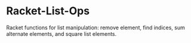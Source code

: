 # Racket-List-Ops
Racket functions for list manipulation: remove element, find indices, sum alternate elements, and square list elements.
